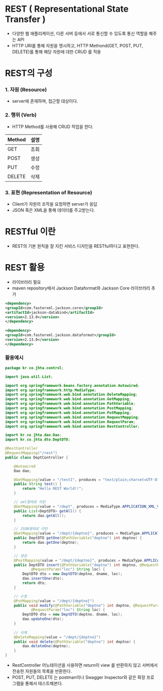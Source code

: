 # REST ( Representational State Transfer )
- 다양한 웹 애플리케이션, 다른 서버 등에서 서로 통신할 수 있도록 통신 역할을 해주는 API
- HTTP URI를 통해 자원을 명시하고, HTTP Methond(GET, POST, PUT, DELETE)를 통해 해당 자원에 대한 CRUD 를 적용

# REST의 구성
### 1. 자원 (Resource)
- server에 존재하며, 접근할 대상이다.

### 2. 행위 (Verb)
- HTTP Method를 사용해 CRUD 작업을 한다.

|Method|설명|
|------|----|
|GET|조회|
|POST|생성|
|PUT|수정|
|DELETE|삭제|

### 3. 표현 (Representation of Resource)
- Client가 자원의 조작을 요청하면 server가 응답
- JSON 혹은 XML을 통해 데이터를 주고받는다.

# RESTful 이란
- REST의 기본 원칙을 잘 지킨 서비스 디자인을 RESTful하다고 표현한다.

# REST 활용
- 라이브러리 필요
- maven repository에서 Jackson Dataformat와 Jackson Core 라이브러리 추가
```xml
<dependency>
<groupId>com.fasterxml.jackson.core</groupId>
<artifactId>jackson-databind</artifactId>
<version>2.13.0</version>
</dependency>
	
<dependency>
<groupId>com.fasterxml.jackson.dataformat</groupId>
<version>2.13.0</version>
</dependency>
```

### 활용예시
```java
package kr.co.jhta.control;

import java.util.List;

import org.springframework.beans.factory.annotation.Autowired;
import org.springframework.http.MediaType;
import org.springframework.web.bind.annotation.DeleteMapping;
import org.springframework.web.bind.annotation.GetMapping;
import org.springframework.web.bind.annotation.PathVariable;
import org.springframework.web.bind.annotation.PostMapping;
import org.springframework.web.bind.annotation.PutMapping;
import org.springframework.web.bind.annotation.RequestMapping;
import org.springframework.web.bind.annotation.RequestParam;
import org.springframework.web.bind.annotation.RestController;

import kr.co.jhta.dao.Dao;
import kr.co.jhta.dto.DeptDTO;

@RestController
@RequestMapping("/rest")
public class DeptController {

	@Autowired
	Dao dao;

	@GetMapping(value = "/test1", produces = "text/plain;charset=UTF-8")
	public String test() {
		return "Hello REST World!!";
	}

	// xml형태로 리턴
	@GetMapping(value = "/dept", produces = MediaType.APPLICATION_XML_VALUE)
	public List<DeptDTO> getAll() {
		return dao.getAll();
	}

	// JSON형태로 리턴
	@GetMapping(value = "/dept/{deptno}", produces = MediaType.APPLICATION_JSON_VALUE)
	public DeptDTO getOne(@PathVariable("deptno") int deptno) {
		return dao.getOne(deptno);
	}

	// 생성
	@PostMapping(value = "/dept/{deptno}", produces = MediaType.APPLICATION_JSON_VALUE)
	public DeptDTO insert(@PathVariable("deptno") int deptno, @RequestParam("dname") String dname,
			@RequestParam("loc") String loc) {
		DeptDTO dto = new DeptDTO(deptno, dname, loc);
		dao.insertOne(dto);
		return dto;
	}

	// 수정
	@PutMapping(value = "/dept/{deptno}")
	public void modify(@PathVariable("deptno") int deptno, @RequestParam("dname") String dname,
			@RequestParam("loc") String loc) {
		DeptDTO dto = new DeptDTO(deptno, dname, loc);
		dao.updateOne(dto);
	}
	
	// 삭제
	@DeleteMapping(value = "/dept/{deptno}")
	public void delete(@PathVariable("deptno") int deptno) {
		dao.deleteOne(deptno);
	}
}

```

- RestController 어노테이션을 사용하면 return이 view 를 반환하지 않고 서버에서 전송한 자원들의 목록을 반환한다.
- POST, PUT, DELETE 는 postman이나 Swagger Inspector와 같은 확장 프로그램을 통해서 테스트해본다.
